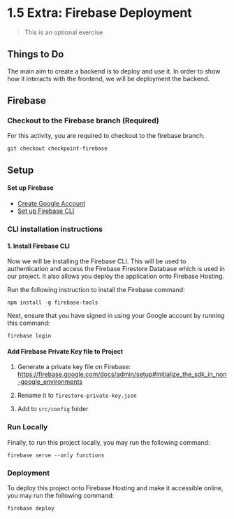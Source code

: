 # 1.5 Extra: Firebase Deployment

> This is an optional exercise

## Things to Do

The main aim to create a backend is to deploy and use it. In order to show how it interacts with the frontend, we will be deployment the backend.

## Firebase

### Checkout to the Firebase branch (Required)
For this activity, you are required to checkout to the firebase branch.
```
git checkout checkpoint-firebase
```

## Setup

#### Set up Firebase
- [Create Google Account](https://accounts.google.com/v3/signin)
- [Set up Firebase CLI](https://firebase.google.com/docs/cli)

### CLI installation instructions

#### 1. Install Firebase CLI

Now we will be installing the Firebase CLI. This will be used to authentication and access the Firebase Firestore Database which is used in our project. It also allows you deploy the application onto Firebase Hosting.

Run the following instruction to install the Firebase command:

```
npm install -g firebase-tools
```

Next, ensure that you have signed in using your Google account by running this command:

```
firebase login
```

#### Add Firebase Private Key file to Project

1. Generate a private key file on Firebase: https://firebase.google.com/docs/admin/setup#initialize_the_sdk_in_non-google_environments

2. Rename it to `firestore-private-key.json`

3. Add to `src/config` folder

### Run Locally

Finally, to run this project locally, you may run the following command:

```
firebase serve --only functions
```

### Deployment

To deploy this project onto Firebase Hosting and make it accessible online, you may run the following command:

```
firebase deploy
```
